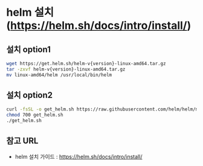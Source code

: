# helm 설치 (https://helm.sh/docs/intro/install/)

## 설치 option1
```bash
wget https://get.helm.sh/helm-v{version}-linux-amd64.tar.gz
tar -zxvf helm-v{version}-linux-amd64.tar.gz
mv linux-amd64/helm /usr/local/bin/helm
```

## 설치 option2
```bash
curl -fsSL -o get_helm.sh https://raw.githubusercontent.com/helm/helm/main/scripts/get-helm-3
chmod 700 get_helm.sh
./get_helm.sh
```

## 참고 URL
- helm 설치 가이드 : https://helm.sh/docs/intro/install/